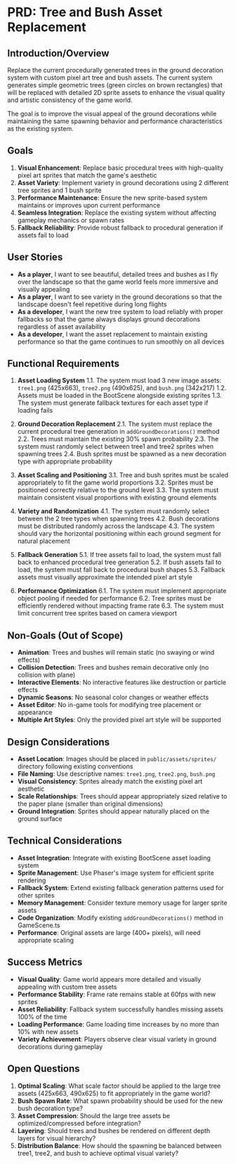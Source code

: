 # PRD: Tree and Bush Asset Replacement

## Introduction/Overview

Replace the current procedurally generated trees in the ground decoration system with custom pixel art tree and bush assets. The current system generates simple geometric trees (green circles on brown rectangles) that will be replaced with detailed 2D sprite assets to enhance the visual quality and artistic consistency of the game world.

The goal is to improve the visual appeal of the ground decorations while maintaining the same spawning behavior and performance characteristics as the existing system.

## Goals

1. **Visual Enhancement**: Replace basic procedural trees with high-quality pixel art sprites that match the game's aesthetic
2. **Asset Variety**: Implement variety in ground decorations using 2 different tree sprites and 1 bush sprite
3. **Performance Maintenance**: Ensure the new sprite-based system maintains or improves upon current performance
4. **Seamless Integration**: Replace the existing system without affecting gameplay mechanics or spawn rates
5. **Fallback Reliability**: Provide robust fallback to procedural generation if assets fail to load

## User Stories

- **As a player**, I want to see beautiful, detailed trees and bushes as I fly over the landscape so that the game world feels more immersive and visually appealing
- **As a player**, I want to see variety in the ground decorations so that the landscape doesn't feel repetitive during long flights
- **As a developer**, I want the new tree system to load reliably with proper fallbacks so that the game always displays ground decorations regardless of asset availability
- **As a developer**, I want the asset replacement to maintain existing performance so that the game continues to run smoothly on all devices

## Functional Requirements

1. **Asset Loading System**
   1.1. The system must load 3 new image assets: `tree1.png` (425x663), `tree2.png` (490x625), and `bush.png` (342x217)
   1.2. Assets must be loaded in the BootScene alongside existing sprites
   1.3. The system must generate fallback textures for each asset type if loading fails

2. **Ground Decoration Replacement**
   2.1. The system must replace the current procedural tree generation in `addGroundDecorations()` method
   2.2. Trees must maintain the existing 30% spawn probability
   2.3. The system must randomly select between tree1 and tree2 sprites when spawning trees
   2.4. Bush sprites must be spawned as a new decoration type with appropriate probability

3. **Asset Scaling and Positioning**
   3.1. Tree and bush sprites must be scaled appropriately to fit the game world proportions
   3.2. Sprites must be positioned correctly relative to the ground level
   3.3. The system must maintain consistent visual proportions with existing ground elements

4. **Variety and Randomization**
   4.1. The system must randomly select between the 2 tree types when spawning trees
   4.2. Bush decorations must be distributed randomly across the landscape
   4.3. The system should vary the horizontal positioning within each ground segment for natural placement

5. **Fallback Generation**
   5.1. If tree assets fail to load, the system must fall back to enhanced procedural tree generation
   5.2. If bush assets fail to load, the system must fall back to procedural bush shapes
   5.3. Fallback assets must visually approximate the intended pixel art style

6. **Performance Optimization**
   6.1. The system must implement appropriate object pooling if needed for performance
   6.2. Tree sprites must be efficiently rendered without impacting frame rate
   6.3. The system must limit concurrent tree sprites based on camera viewport

## Non-Goals (Out of Scope)

- **Animation**: Trees and bushes will remain static (no swaying or wind effects)
- **Collision Detection**: Trees and bushes remain decorative only (no collision with plane)
- **Interactive Elements**: No interactive features like destruction or particle effects
- **Dynamic Seasons**: No seasonal color changes or weather effects
- **Asset Editor**: No in-game tools for modifying tree placement or appearance
- **Multiple Art Styles**: Only the provided pixel art style will be supported

## Design Considerations

- **Asset Location**: Images should be placed in `public/assets/sprites/` directory following existing conventions
- **File Naming**: Use descriptive names: `tree1.png`, `tree2.png`, `bush.png`
- **Visual Consistency**: Sprites already match the existing pixel art aesthetic
- **Scale Relationships**: Trees should appear appropriately sized relative to the paper plane (smaller than original dimensions)
- **Ground Integration**: Sprites should appear naturally placed on the ground surface

## Technical Considerations

- **Asset Integration**: Integrate with existing BootScene asset loading system
- **Sprite Management**: Use Phaser's image system for efficient sprite rendering
- **Fallback System**: Extend existing fallback generation patterns used for other sprites
- **Memory Management**: Consider texture memory usage for larger sprite assets
- **Code Organization**: Modify existing `addGroundDecorations()` method in GameScene.ts
- **Performance**: Original assets are large (400+ pixels), will need appropriate scaling

## Success Metrics

- **Visual Quality**: Game world appears more detailed and visually appealing with custom tree assets
- **Performance Stability**: Frame rate remains stable at 60fps with new sprites
- **Asset Reliability**: Fallback system successfully handles missing assets 100% of the time
- **Loading Performance**: Game loading time increases by no more than 10% with new assets
- **Variety Achievement**: Players observe clear visual variety in ground decorations during gameplay

## Open Questions

1. **Optimal Scaling**: What scale factor should be applied to the large tree assets (425x663, 490x625) to fit appropriately in the game world?
2. **Bush Spawn Rate**: What spawn probability should be used for the new bush decoration type?
3. **Asset Compression**: Should the large tree assets be optimized/compressed before integration?
4. **Layering**: Should trees and bushes be rendered on different depth layers for visual hierarchy?
5. **Distribution Balance**: How should the spawning be balanced between tree1, tree2, and bush to achieve optimal visual variety? 
